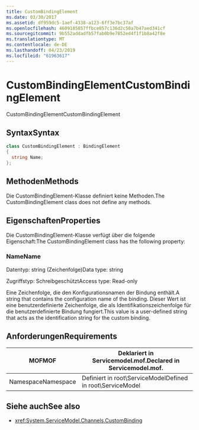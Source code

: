 ```yaml
---
title: CustomBindingElement
ms.date: 03/30/2017
ms.assetid: df959dc5-1aef-4338-a123-6ff3e7bc37af
ms.openlocfilehash: 4609185857ffbce057c136d2c50a7b47aed341cf
ms.sourcegitcommit: 9b552addadfb57fab0b9e7852ed4f1f1b8a42f8e
ms.translationtype: MT
ms.contentlocale: de-DE
ms.lasthandoff: 04/23/2019
ms.locfileid: "61963617"
---
```

# <a name="custombindingelement"></a><span data-ttu-id="6dff8-102">CustomBindingElement</span><span class="sxs-lookup"><span data-stu-id="6dff8-102">CustomBindingElement</span></span>
<span data-ttu-id="6dff8-103">CustomBindingElement</span><span class="sxs-lookup"><span data-stu-id="6dff8-103">CustomBindingElement</span></span>  
  
## <a name="syntax"></a><span data-ttu-id="6dff8-104">Syntax</span><span class="sxs-lookup"><span data-stu-id="6dff8-104">Syntax</span></span>  
  
```csharp
class CustomBindingElement : BindingElement  
{  
  string Name;  
};  
```  
  
## <a name="methods"></a><span data-ttu-id="6dff8-105">Methoden</span><span class="sxs-lookup"><span data-stu-id="6dff8-105">Methods</span></span>  
 <span data-ttu-id="6dff8-106">Die CustomBindingElement-Klasse definiert keine Methoden.</span><span class="sxs-lookup"><span data-stu-id="6dff8-106">The CustomBindingElement class does not define any methods.</span></span>  
  
## <a name="properties"></a><span data-ttu-id="6dff8-107">Eigenschaften</span><span class="sxs-lookup"><span data-stu-id="6dff8-107">Properties</span></span>  
 <span data-ttu-id="6dff8-108">Die CustomBindingElement-Klasse verfügt über die folgende Eigenschaft:</span><span class="sxs-lookup"><span data-stu-id="6dff8-108">The CustomBindingElement class has the following property:</span></span>  
  
### <a name="name"></a><span data-ttu-id="6dff8-109">Name</span><span class="sxs-lookup"><span data-stu-id="6dff8-109">Name</span></span>  
 <span data-ttu-id="6dff8-110">Datentyp: string (Zeichenfolge)</span><span class="sxs-lookup"><span data-stu-id="6dff8-110">Data type: string</span></span>  
  
 <span data-ttu-id="6dff8-111">Zugriffstyp: Schreibgeschützt</span><span class="sxs-lookup"><span data-stu-id="6dff8-111">Access type: Read-only</span></span>  
  
 <span data-ttu-id="6dff8-112">Eine Zeichenfolge, die den Konfigurationsnamen der Bindung enthält.</span><span class="sxs-lookup"><span data-stu-id="6dff8-112">A string that contains the configuration name of the binding.</span></span> <span data-ttu-id="6dff8-113">Dieser Wert ist eine benutzerdefinierte Zeichenfolge, die als Identifikationszeichenfolge für die benutzerdefinierte Bindung fungiert.</span><span class="sxs-lookup"><span data-stu-id="6dff8-113">This value is a user-defined string that acts as the identification string for the custom binding.</span></span>  
  
## <a name="requirements"></a><span data-ttu-id="6dff8-114">Anforderungen</span><span class="sxs-lookup"><span data-stu-id="6dff8-114">Requirements</span></span>  
  
|<span data-ttu-id="6dff8-115">MOF</span><span class="sxs-lookup"><span data-stu-id="6dff8-115">MOF</span></span>|<span data-ttu-id="6dff8-116">Deklariert in Servicemodel.mof.</span><span class="sxs-lookup"><span data-stu-id="6dff8-116">Declared in Servicemodel.mof.</span></span>|  
|---------|-----------------------------------|  
|<span data-ttu-id="6dff8-117">Namespace</span><span class="sxs-lookup"><span data-stu-id="6dff8-117">Namespace</span></span>|<span data-ttu-id="6dff8-118">Definiert in root\ServiceModel</span><span class="sxs-lookup"><span data-stu-id="6dff8-118">Defined in root\ServiceModel</span></span>|  
  
## <a name="see-also"></a><span data-ttu-id="6dff8-119">Siehe auch</span><span class="sxs-lookup"><span data-stu-id="6dff8-119">See also</span></span>

- <xref:System.ServiceModel.Channels.CustomBinding>
